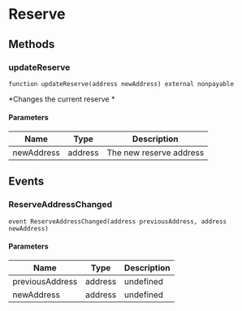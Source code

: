 # Reserve









## Methods

### updateReserve

```solidity
function updateReserve(address newAddress) external nonpayable
```



*Changes the current reserve *

#### Parameters

| Name | Type | Description |
|---|---|---|
| newAddress | address | The new reserve address |



## Events

### ReserveAddressChanged

```solidity
event ReserveAddressChanged(address previousAddress, address newAddress)
```





#### Parameters

| Name | Type | Description |
|---|---|---|
| previousAddress  | address | undefined |
| newAddress  | address | undefined |



